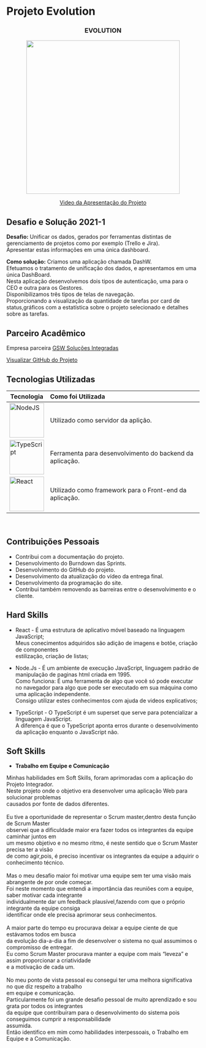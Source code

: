 # Projeto Evolution 

<div align=center>
 <h3>EVOLUTION</h3>
  <img src="https://user-images.githubusercontent.com/73767256/120907507-6fbc1f00-c638-11eb-9d9b-8f866a07375f.gif" width=400 alt="" />
 
  <a href="https://drive.google.com/file/d/1XZya1qtJWX7com6aUqc0zthrEIolo1CD/view?usp=sharing">Video da Apresentação do Projeto</a>
</div>

## Desafio e Solução  2021-1

<b>Desafio:</b> Unificar os dados, gerados por ferramentas distintas de gerenciamento de projetos como por exemplo (Trello e Jira).<br>
Apresentar estas informações em uma única dashboard.<br>

<b>Como solução:</b> Criamos uma aplicação chamada DashW.<br>
Efetuamos o tratamento de unificação dos dados, e apresentamos em uma única DashBoard.<br>
Nesta aplicação desenvolvemos dois tipos de autenticação, uma para o CEO e outra para os Gestores.<br>
Disponibilizamos três tipos de telas de navegação.<br>
Proporcionando a visualização da quantidade de tarefas por card de status,gráficos com a estatística sobre o projeto selecionado e detalhes sobre as tarefas. 

## Parceiro Acadêmico
Empresa parceira <a href="https://www.gsw.com.br/">GSW Soluções Integradas</a><br>

[Visualizar GitHub do Projeto](https://github.com/ferreirarita/APRENDIZAGEM-POR-PROJETOS-INTEGRADOS-2021.git)

## Tecnologias Utilizadas

|Tecnologia|Como foi Utilizada|
|-|:-|
|<img src="https://github.com/Ritas2022/Portfolio/assets/111800315/0411e69b-e643-4230-8ad6-c850380daa7c" height="90" title="NodeJS"/>|Utilizado como servidor da aplição.|
|<img src="https://github.com/Ritas2022/Portfolio/assets/111800315/54449233-45f0-4255-9da7-d0e2d95904a8" height="90" title="TypeScript"/>|Ferramenta para desenvolvimento do backend da aplicação.|
|<img src="https://github.com/Ritas2022/Portfolio/assets/111800315/d8139aed-2f42-4ed4-8c73-45bae51d4479" height="90" title="React"/>|Utilizado como framework para o Front-end da aplicação.|

   <br/>

## Contribuições Pessoais
 * Contribui com a documentação do projeto.
 * Desenvolvimento do Burndown das Sprints.
 * Desenvolvimento do GitHub do projeto.
 * Desenvolvimento da atualização do vídeo da entrega final.
 * Desenvolvimento da programação do site.
 * Contribui também removendo as barreiras entre o desenvolvimento e o cliente.

## Hard Skills
* React - É uma estrutura de aplicativo móvel baseado na linguagem JavaScript;<br>
Meus conecimentos adquiridos são adição de imagens e botõe, criação de componentes<br>
estilização, criação de listas;<br>

* Node.Js - É um ambiente de execução JavaScript, linguagem padrão de manipulação
de paginas html criada em 1995.<br>
Como funciona: É uma ferramenta de algo que você só pode executar no navegador para algo que pode ser executado em sua máquina como uma aplicação independente.<br>
Consigo utilizar estes  conhecimentos com ajuda de videos explicativos;<br>

* TypeScript - O TypeScript é um superset que serve para potencializar a linguagem JavaScript.<br>
A diferença é que o TypeScript aponta erros durante o desenvolvimento da aplicação enquanto o JavaScript não.<br>  

## Soft Skills <br>
* <b> Trabalho em Equipe e Comunicação </b>

Minhas habilidades em Soft Skills, foram aprimoradas com a aplicação do Projeto Integrador.<br>
Neste projeto onde o objetivo era desenvolver uma aplicação Web para solucionar problemas<br>causados por fonte de dados diferentes.<br><br> 
Eu tive a oportunidade de representar o Scrum master,dentro desta função de Scrum Master<br>observei que a dificuldade maior era fazer todos os integrantes da equipe caminhar juntos em <br>um mesmo objetivo e no mesmo ritmo, é neste sentido que o Scrum Master precisa ter a visão<br>de como agir,pois, é preciso incentivar os integrantes da equipe a adquirir o conhecimento técnico.<br><br>
Mas o meu desafio maior foi motivar uma equipe sem ter uma visão mais abrangente de por onde começar.<br>
Foi neste momento que entendi a importância das reuniões com a equipe, saber motivar cada integrante<br> individualmente dar um feedback plausível,fazendo com que o próprio integrante da equipe consiga<br> identificar onde ele precisa aprimorar seus conhecimentos.<br><br>
A maior parte do tempo eu procurava deixar a equipe ciente de que estávamos todos em busca<br> da evolução dia-a-dia a fim de desenvolver o sistema no qual assumimos o compromisso de entregar.<br>
Eu como Scrum Master procurava manter a equipe com mais “leveza” e assim proporcionar a criatividade<br> e a motivação de cada um.<br><br> 
No meu ponto de vista pessoal eu consegui ter uma melhora significativa no que diz respeito a trabalho<br> em equipe e comunicação.<br>
Particularmente foi um grande desafio pessoal de muito aprendizado e  sou grata por todos os integrantes<br> da equipe que contribuíram para o desenvolvimento do sistema pois conseguimos cumprir a responsabilidade<br> assumida.<br>
Então identifico em mim como habilidades interpessoais, o Trabalho em Equipe e a Comunicação.